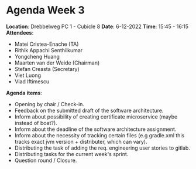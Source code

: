 # Agenda Week 3

**Location**:   Drebbelweg PC 1 - Cubicle 8
**Date**:       6-12-2022
**Time**:       15:45 - 16:15
**Attendees**:

* Matei Cristea-Enache (TA)
* Rithik Appachi Senthilkumar 
* Yongcheng Huang 
* Maarten van der Weide (Chairman)
* Stefan Creasta (Secretary)
* Viet Luong
* Vlad Iftimescu

**Agenda items**:

- Opening by chair / Check-in.
- Feedback on the submitted draft of the software architecture.
- Inform about possibility of creating certificate microservice (maybe instead of boat?).
- Inform about the deadline of the software architecture assignment.
- Inform about the necessity of tracking certain files (e.g gradle.xml this tracks exact jvm version + distributer, which can vary).
- Distributing the task of adding the req. engineering user stories to gitlab.
- Distributing tasks for the current week's sprint.
- Question round / Closure.